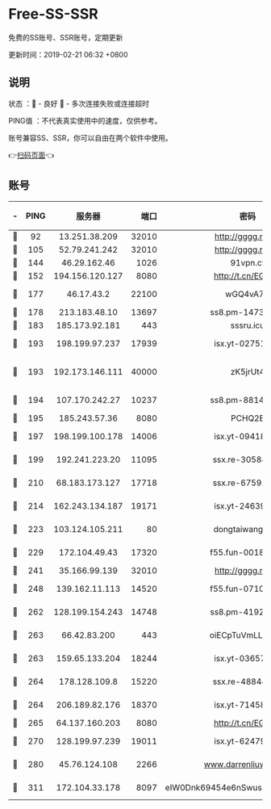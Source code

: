 # Free-SS-SSR

免费的SS账号、SSR账号，定期更新

更新时间：2019-02-21 06:32 +0800

## 说明

状态     ：🙂 - 良好 🙁 - 多次连接失败或连接超时

PING值   ：不代表真实使用中的速度，仅供参考。

账号兼容SS、SSR，你可以自由在两个软件中使用。

👉[扫码页面](https://liesauer.github.io/free-ss-ssr.github.io/)👈

## 账号

|-|PING|服务器|端口|密码|加密方式|区域|
|:----:|:----:|:-----:|-----:|:----:|:----:|:----:|
|🙂|92|13.251.38.209|32010|http://gggg.rocks|chacha20|SG|
|🙂|105|52.79.241.242|32010|http://gggg.rocks|chacha20|KR|
|🙂|144|46.29.162.46|1026|91vpn.cf|rc4-md5|RU|
|🙂|152|194.156.120.127|8080|http://t.cn/EGJIyrl|rc4-md5|RU|
|🙂|177|46.17.43.2|22100|wGQ4vA7D|aes-256-gcm|RU|
|🙂|178|213.183.48.10|13697|ss8.pm-14730262|rc4-md5|RU|
|🙂|183|185.173.92.181|443|sssru.icu|rc4-md5|RU|
|🙂|193|198.199.97.237|17939|isx.yt-02751636|aes-256-cfb|US|
|🙂|193|192.173.146.111|40000|zK5jrUt4|chacha20-ietf-poly1305|US|
|🙂|194|107.170.242.27|10237|ss8.pm-88140208|aes-256-cfb|US|
|🙂|195|185.243.57.36|8080|PCHQ2E|rc4-md5|US|
|🙂|197|198.199.100.178|14006|isx.yt-09418074|aes-256-cfb|US|
|🙂|199|192.241.223.20|11095|ssx.re-30588279|aes-256-cfb|US|
|🙂|210|68.183.173.127|17718|ssx.re-67591839|aes-256-cfb|US|
|🙂|214|162.243.134.187|19171|isx.yt-24639393|aes-256-cfb|US|
|🙂|223|103.124.105.211|80|dongtaiwang.com|aes-256-cfb|US|
|🙂|229|172.104.49.43|17320|f55.fun-00182763|aes-256-cfb|SG|
|🙂|241|35.166.99.139|32010|http://gggg.rocks|chacha20|US|
|🙂|248|139.162.11.113|14520|f55.fun-07100280|aes-256-cfb|SG|
|🙂|262|128.199.154.243|14748|ss8.pm-41926117|aes-256-cfb|SG|
|🙂|263|66.42.83.200|443|oiECpTuVmLLxk4Ts|aes-256-cfb|US|
|🙂|263|159.65.133.204|18244|isx.yt-03657026|aes-256-cfb|SG|
|🙂|264|178.128.109.8|15220|ssx.re-48844991|aes-256-cfb|SG|
|🙂|264|206.189.82.176|18370|isx.yt-71458272|aes-256-cfb|SG|
|🙂|265|64.137.160.203|8080|http://t.cn/EGJIyrl|rc4-md5|CA|
|🙂|270|128.199.97.239|19011|isx.yt-62479185|aes-256-cfb|SG|
|🙂|280|45.76.124.108|2266|www.darrenliuwei.com|aes-256-cfb|AU|
|🙂|311|172.104.33.178|8097|eIW0Dnk69454e6nSwuspv9DmS201tQ0D|aes-256-cfb|SG|
